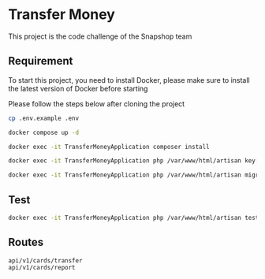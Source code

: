 # Transfer Money
This project is the code challenge of the Snapshop team

## Requirement

To start this project, you need to install Docker, please make sure to install the latest version of Docker before starting

Please follow the steps below after cloning the project

```bash
cp .env.example .env

docker compose up -d

docker exec -it TransferMoneyApplication composer install

docker exec -it TransferMoneyApplication php /var/www/html/artisan key:generate

docker exec -it TransferMoneyApplication php /var/www/html/artisan migrate
```

## Test
```bash
docker exec -it TransferMoneyApplication php /var/www/html/artisan test
```

## Routes
```
api/v1/cards/transfer
api/v1/cards/report
```
